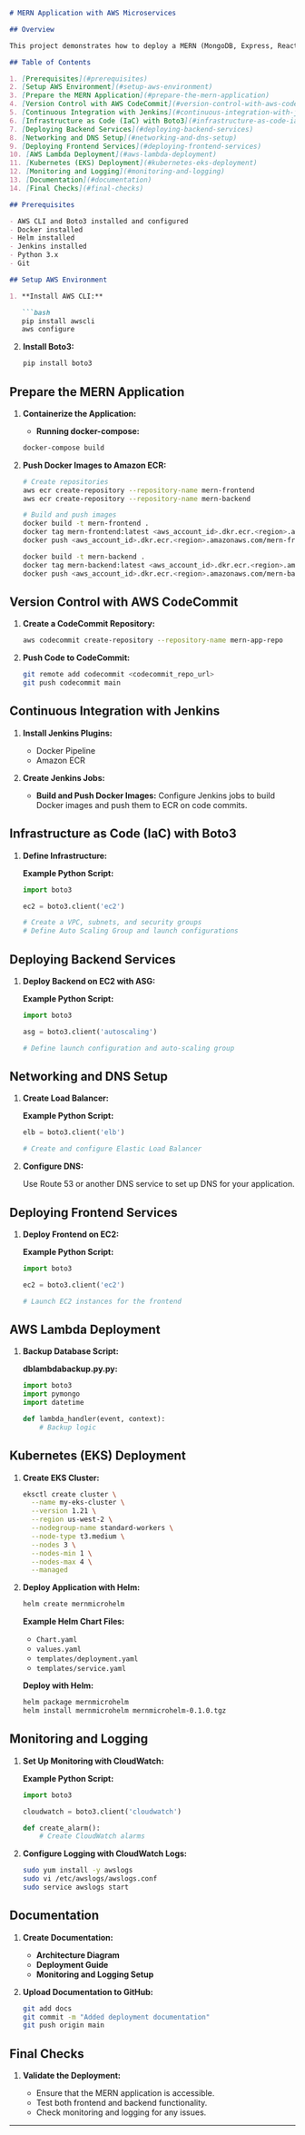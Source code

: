 ```markdown
# MERN Application with AWS Microservices

## Overview

This project demonstrates how to deploy a MERN (MongoDB, Express, React, Node.js) application with microservices on AWS. It uses Docker, AWS Lambda, Amazon EKS, and other AWS services to ensure scalability, availability, and maintainability.

## Table of Contents

1. [Prerequisites](#prerequisites)
2. [Setup AWS Environment](#setup-aws-environment)
3. [Prepare the MERN Application](#prepare-the-mern-application)
4. [Version Control with AWS CodeCommit](#version-control-with-aws-codecommit)
5. [Continuous Integration with Jenkins](#continuous-integration-with-jenkins)
6. [Infrastructure as Code (IaC) with Boto3](#infrastructure-as-code-iac-with-boto3)
7. [Deploying Backend Services](#deploying-backend-services)
8. [Networking and DNS Setup](#networking-and-dns-setup)
9. [Deploying Frontend Services](#deploying-frontend-services)
10. [AWS Lambda Deployment](#aws-lambda-deployment)
11. [Kubernetes (EKS) Deployment](#kubernetes-eks-deployment)
12. [Monitoring and Logging](#monitoring-and-logging)
13. [Documentation](#documentation)
14. [Final Checks](#final-checks)

## Prerequisites

- AWS CLI and Boto3 installed and configured
- Docker installed
- Helm installed
- Jenkins installed
- Python 3.x
- Git

## Setup AWS Environment

1. **Install AWS CLI:**

   ```bash
   pip install awscli
   aws configure
   ```

2. **Install Boto3:**

   ```bash
   pip install boto3
   ```

## Prepare the MERN Application

1. **Containerize the Application:**

   - **Running docker-compose:**

   ```bash
   docker-compose build
   ```

2. **Push Docker Images to Amazon ECR:**

   ```bash
   # Create repositories
   aws ecr create-repository --repository-name mern-frontend
   aws ecr create-repository --repository-name mern-backend

   # Build and push images
   docker build -t mern-frontend .
   docker tag mern-frontend:latest <aws_account_id>.dkr.ecr.<region>.amazonaws.com/mern-frontend:latest
   docker push <aws_account_id>.dkr.ecr.<region>.amazonaws.com/mern-frontend:latest

   docker build -t mern-backend .
   docker tag mern-backend:latest <aws_account_id>.dkr.ecr.<region>.amazonaws.com/mern-backend:latest
   docker push <aws_account_id>.dkr.ecr.<region>.amazonaws.com/mern-backend:latest
   ```

## Version Control with AWS CodeCommit

1. **Create a CodeCommit Repository:**

   ```bash
   aws codecommit create-repository --repository-name mern-app-repo
   ```

2. **Push Code to CodeCommit:**

   ```bash
   git remote add codecommit <codecommit_repo_url>
   git push codecommit main
   ```

## Continuous Integration with Jenkins

1. **Install Jenkins Plugins:**

   - Docker Pipeline
   - Amazon ECR

2. **Create Jenkins Jobs:**

   - **Build and Push Docker Images:**
     Configure Jenkins jobs to build Docker images and push them to ECR on code commits.

## Infrastructure as Code (IaC) with Boto3

1. **Define Infrastructure:**

   **Example Python Script:**

   ```python
   import boto3

   ec2 = boto3.client('ec2')

   # Create a VPC, subnets, and security groups
   # Define Auto Scaling Group and launch configurations
   ```

## Deploying Backend Services

1. **Deploy Backend on EC2 with ASG:**

   **Example Python Script:**

   ```python
   import boto3

   asg = boto3.client('autoscaling')

   # Define launch configuration and auto-scaling group
   ```

## Networking and DNS Setup

1. **Create Load Balancer:**

   **Example Python Script:**

   ```python
   elb = boto3.client('elb')

   # Create and configure Elastic Load Balancer
   ```

2. **Configure DNS:**

   Use Route 53 or another DNS service to set up DNS for your application.

## Deploying Frontend Services

1. **Deploy Frontend on EC2:**

   **Example Python Script:**

   ```python
   import boto3

   ec2 = boto3.client('ec2')

   # Launch EC2 instances for the frontend
   ```

## AWS Lambda Deployment

1. **Backup Database Script:**

   **dblambdabackup.py.py:**

   ```python
   import boto3
   import pymongo
   import datetime

   def lambda_handler(event, context):
       # Backup logic
   ```

## Kubernetes (EKS) Deployment

1. **Create EKS Cluster:**

   ```bash
   eksctl create cluster \
     --name my-eks-cluster \
     --version 1.21 \
     --region us-west-2 \
     --nodegroup-name standard-workers \
     --node-type t3.medium \
     --nodes 3 \
     --nodes-min 1 \
     --nodes-max 4 \
     --managed
   ```

2. **Deploy Application with Helm:**

   ```bash
   helm create mernmicrohelm
   ```

   **Example Helm Chart Files:**

   - `Chart.yaml`
   - `values.yaml`
   - `templates/deployment.yaml`
   - `templates/service.yaml`

   **Deploy with Helm:**

   ```bash
   helm package mernmicrohelm
   helm install mernmicrohelm mernmicrohelm-0.1.0.tgz
   ```

## Monitoring and Logging

1. **Set Up Monitoring with CloudWatch:**

   **Example Python Script:**

   ```python
   import boto3

   cloudwatch = boto3.client('cloudwatch')

   def create_alarm():
       # Create CloudWatch alarms
   ```

2. **Configure Logging with CloudWatch Logs:**

   ```bash
   sudo yum install -y awslogs
   sudo vi /etc/awslogs/awslogs.conf
   sudo service awslogs start
   ```

## Documentation

1. **Create Documentation:**

   - **Architecture Diagram**
   - **Deployment Guide**
   - **Monitoring and Logging Setup**

2. **Upload Documentation to GitHub:**

   ```bash
   git add docs
   git commit -m "Added deployment documentation"
   git push origin main
   ```

## Final Checks

1. **Validate the Deployment:**

   - Ensure that the MERN application is accessible.
   - Test both frontend and backend functionality.
   - Check monitoring and logging for any issues.

---
